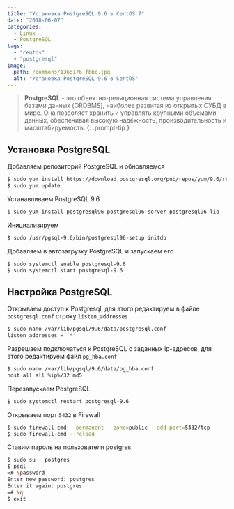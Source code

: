 ```yaml
---
title: "Установка PostgreSQL 9.6 в CentOS 7"
date: "2018-06-07"
categories: 
  - Linux
  - PostgreSQL
tags: 
  - "centos"
  - "postgresql"
image:
  path: /commons/1365176_fbbc.jpg
  alt: "Установка PostgreSQL 9.6 в CentOS"
---
```


> **PostgreSQL** - это объектно-реляционная система управления базами данных (ORDBMS), наиболее развитая из открытых СУБД в мире. Она позволяет хранить и управлять крупными объемами данных, обеспечивая высокую надёжность, производительность и масштабируемость.
{: .prompt-tip }

## Установка PostgreSQL

Добавляем репозиторий PostgreSQL и обновляемся

```sh
$ sudo yum install https://download.postgresql.org/pub/repos/yum/9.6/redhat/rhel-7-x86_64/pgdg-centos96-9.6-3.noarch.rpm
$ sudo yum update
```

Устанавливаем PostgreSQL 9.6

```sh
$ sudo yum install postgresql96 postgresql96-server postgresql96-lib
```

Инициализируем

```sh
$ sudo /usr/pgsql-9.6/bin/postgresql96-setup initdb
```

Добавляем в автозагрузку PostgreSQL и запускаем его

```sh
$ sudo systemctl enable postgresql-9.6
$ sudo systemctl start postgresql-9.6
```

## Настройка PostgreSQL

Открываем доступ к Postgresql, для этого редактируем в файле `postgresql.conf` строку `listen_addresses`

```sh
$ sudo nano /var/lib/pgsql/9.6/data/postgresql.conf
listen_addresses = '*'
```

Разрешаем подключаться к PostgreSQL с заданных ip-адресов, для этого редактируем файл `pg_hba.conf`

```sh
$ sudo nano /var/lib/pgsql/9.6/data/pg_hba.conf
host all all %ip%/32 md5
```

Перезапускаем PostgreSQL

```sh
$ sudo systemctl restart postgresql-9.6
```

Открываем порт `5432` в Firewall

```sh
$ sudo firewall-cmd --permanent --zone=public --add-port=5432/tcp
$ sudo firewall-cmd --reload
```

Ставим пароль на пользователя postgres

```sh
$ sudo su - postgres
$ psql
=# \password
Enter new password: postgres
Enter it again: postgres
=# \q
$ exit
```
